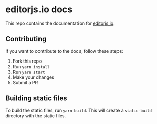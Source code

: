 # editorjs.io docs

This repo contains the documentation for [editorjs.io](https://editorjs.io).

## Contributing

If you want to contribute to the docs, follow these steps:

1. Fork this repo
2. Run `yarn install`
3. Run `yarn start`
4. Make your changes
5. Submit a PR

## Building static files

To build the static files, run `yarn build`. This will create a `static-build` directory with the static files.
